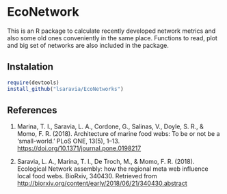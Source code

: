 # EcoNetwork 

This is an R package to calculate recently developed network metrics and also some old ones conveniently in the same place. Functions to read, plot and big set of networks are also included in the package. 

## Instalation 

```R
require(devtools)
install_github("lsaravia/EcoNetworks")
```

## References

1. Marina, T. I., Saravia, L. A., Cordone, G., Salinas, V., Doyle, S. R., & Momo, F. R. (2018). Architecture of marine food webs: To be or not be a ‘small-world.’ PLoS ONE, 13(5), 1–13. https://doi.org/10.1371/journal.pone.0198217

2. Saravia, L. A., Marina, T. I., De Troch, M., & Momo, F. R. (2018). Ecological Network assembly: how the regional meta web influence local food webs. BioRxiv, 340430. Retrieved from http://biorxiv.org/content/early/2018/06/21/340430.abstract

